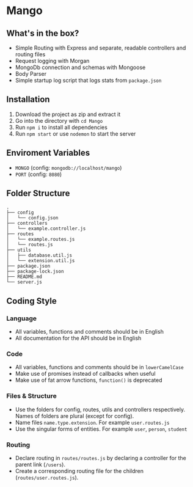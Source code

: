 # Mango

## What's in the box?
- Simple Routing with Express and separate, readable controllers and routing files
- Request logging with Morgan
- MongoDb connection and schemas with Mongoose
- Body Parser
- Simple startup log script that logs stats from `package.json`

## Installation
1. Download the project as zip and extract it
2. Go into the directory with `cd Mango`
2. Run `npm i` to install all dependencies
3. Run `npm start` or use `nodemon` to start the server

## Enviroment Variables
- `MONGO` (config: `mongodb://localhost/mango`)
- `PORT` (config: `8080`)

## Folder Structure
```
.
├── config
│   └── config.json
├── controllers
│   └── example.controller.js
├── routes
│   └── example.routes.js
│   └── routes.js
├── utils
│   ├── database.util.js
│   └── extension.util.js
├── package.json
├── package-lock.json
├── README.md
└── server.js
```

## Coding Style

### Language
- All variables, functions and comments should be in English
- All documentation for the API should be in English

### Code
- All variables, functions and comments should be in `lowerCamelCase`
- Make use of promises instead of callbacks when useful
- Make use of fat arrow functions, `function()` is deprecated

### Files & Structure
- Use the folders for config, routes, utils and controllers respectively. Names of folders are plural (except for config).
- Name files `name.type.extension`. For example `user.routes.js`
- Use the singular forms of entities. For example `user`, `person`, `student`

### Routing
- Declare routing in `routes/routes.js` by declaring a controller for the parent link (`/users`). 
- Create a corresponding routing file for the children (`routes/user.routes.js`).
